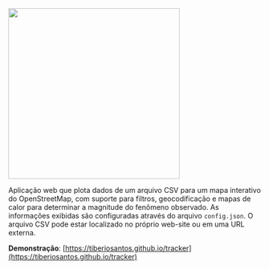 <img width="341" src="https://github.com/tiberiosantos/tracker/raw/Itapetininga/static/img/logo.png" />

Aplicação web que plota dados de um arquivo CSV para um mapa interativo do OpenStreetMap, com suporte para filtros, geocodificação e mapas de calor para determinar a magnitude do fenômeno observado. As informações exibidas são configuradas através do arquivo `config.json`. O arquivo CSV pode estar localizado no próprio web-site ou em uma URL externa.

**Demonstração**: [https://tiberiosantos.github.io/tracker](https://tiberiosantos.github.io/tracker)
